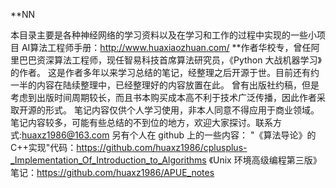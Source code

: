 **NN

本目录主要是各种神经网络的学习资料以及在学习和工作的过程中实现的一些小项目
AI算法工程师手册：http://www.huaxiaozhuan.com/
**作者华校专，曾任阿里巴巴资深算法工程师，现任智易科技首席算法研究员，《Python 大战机器学习》的作者。
这是作者多年以来学习总结的笔记，经整理之后开源于世。目前还有约一半的内容在陆续整理中，已经整理好的内容放置在此。 曾有出版社约稿，但是考虑到出版时间周期较长，而且书本购买成本高不利于技术广泛传播，因此作者采取开源的形式。 笔记内容仅供个人学习使用，非本人同意不得应用于商业领域。
笔记内容较多，可能有些总结的不到位的地方，欢迎大家探讨。联系方式:huaxz1986@163.com
另有个人在 github 上的一些内容： 
"《算法导论》的C++实现"代码：https://github.com/huaxz1986/cplusplus-_Implementation_Of_Introduction_to_Algorithms
《Unix 环境高级编程第三版》笔记：https://github.com/huaxz1986/APUE_notes
